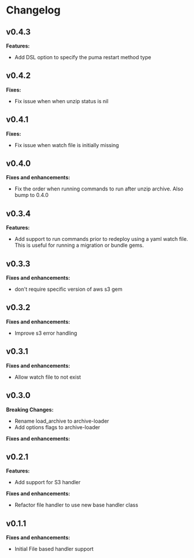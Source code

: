 # Changelog

## v0.4.3

**Features:**

- Add DSL option to specify the puma restart method type

## v0.4.2

**Fixes:**

- Fix issue when when unzip status is nil

## v0.4.1

**Fixes:**

- Fix issue when watch file is initially missing

## v0.4.0

**Fixes and enhancements:**

- Fix the order when running commands to run after unzip archive. Also bump to 0.4.0


## v0.3.4

**Features:**

- Add support to run commands prior to redeploy using a yaml watch file. This is useful for running a migration or bundle gems.

## v0.3.3

**Fixes and enhancements:**

- don't require specific version of aws s3 gem

## v0.3.2

**Fixes and enhancements:**

- Improve s3 error handling

## v0.3.1

**Fixes and enhancements:**

- Allow watch file to not exist


## v0.3.0

**Breaking Changes:**
- Rename load_archive to archive-loader
- Add options flags to archive-loader

**Fixes and enhancements:**

## v0.2.1

**Features:**

- Add support for S3 handler

**Fixes and enhancements:**

- Refactor file handler to use new base handler class

## v0.1.1

**Fixes and enhancements:**

- Initial File based handler support
